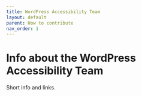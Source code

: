 ```yaml
---
title: WordPress Accessibility Team
layout: default
parent: How to contribute
nav_order: 1
---
```


# Info about the WordPress Accessibility Team


Short info and links.
